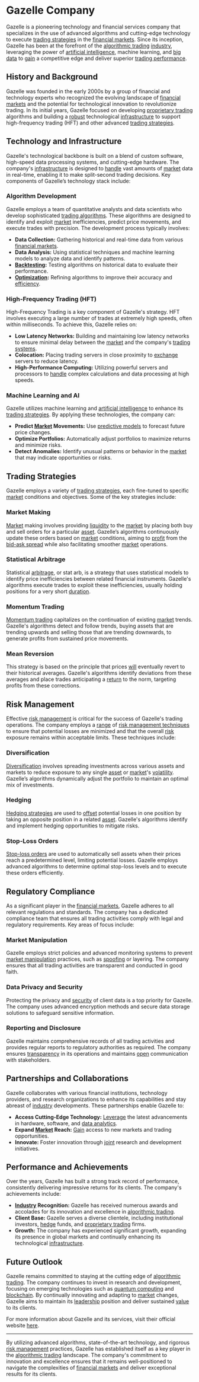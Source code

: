 # Gazelle Company

Gazelle is a pioneering technology and financial services company that specializes in the use of advanced algorithms and cutting-edge technology to execute [trading strategies](../t/trading_strategies.md) in the [financial markets](../f/financial_market.md). Since its inception, Gazelle has been at the forefront of the [algorithmic trading](../a/accountability.md) [industry](../i/industry.md), leveraging the power of [artificial intelligence](../a/artificial_intelligence_in_trading.md), machine learning, and [big data](../b/big_data_in_trading.md) to [gain](../g/gain.md) a competitive edge and deliver superior [trading performance](../t/trading_performance.md). 

## History and Background

Gazelle was founded in the early 2000s by a group of financial and technology experts who recognized the evolving landscape of [financial markets](../f/financial_market.md) and the potential for technological innovation to revolutionize trading. In its initial years, Gazelle focused on developing [proprietary trading](../p/proprietary_trading.md) algorithms and building a [robust](../r/robust.md) technological [infrastructure](../i/infrastructure.md) to support high-frequency trading (HFT) and other advanced [trading strategies](../t/trading_strategies.md).

## Technology and Infrastructure

Gazelle's technological backbone is built on a blend of custom software, high-speed data processing systems, and cutting-edge hardware. The company's [infrastructure](../i/infrastructure.md) is designed to [handle](../h/handle.md) vast amounts of [market](../m/market.md) data in real-time, enabling it to make split-second trading decisions. Key components of Gazelle’s technology stack include:

### Algorithm Development

Gazelle employs a team of quantitative analysts and data scientists who develop sophisticated [trading algorithms](../t/trading_algorithms.md). These algorithms are designed to identify and exploit [market](../m/market.md) inefficiencies, predict price movements, and execute trades with precision. The development process typically involves:

- **Data Collection:** Gathering historical and real-time data from various [financial markets](../f/financial_market.md).
- **Data Analysis:** Using statistical techniques and machine learning models to analyze data and identify patterns.
- **[Backtesting](../b/backtesting.md):** Testing algorithms on historical data to evaluate their performance.
- **[Optimization](../o/optimization.md):** Refining algorithms to improve their accuracy and [efficiency](../e/efficiency.md).

### High-Frequency Trading (HFT)

High-Frequency Trading is a key component of Gazelle's strategy. HFT involves executing a large number of trades at extremely high speeds, often within milliseconds. To achieve this, Gazelle relies on:

- **Low Latency Networks:** Building and maintaining low latency networks to ensure minimal delay between the [market](../m/market.md) and the company's [trading systems](../t/trading_systems.md).
- **Colocation:** Placing trading servers in close proximity to [exchange](../e/exchange.md) servers to reduce latency.
- **High-Performance Computing:** Utilizing powerful servers and processors to [handle](../h/handle.md) complex calculations and data processing at high speeds.

### Machine Learning and AI

Gazelle utilizes machine learning and [artificial intelligence](../a/artificial_intelligence_in_trading.md) to enhance its [trading strategies](../t/trading_strategies.md). By applying these technologies, the company can:

- **Predict [Market](../m/market.md) Movements:** Use [predictive models](../p/predictive_models_in_trading.md) to forecast future price changes.
- **Optimize Portfolios:** Automatically adjust portfolios to maximize returns and minimize risks.
- **Detect Anomalies:** Identify unusual patterns or behavior in the [market](../m/market.md) that may indicate opportunities or risks.

## Trading Strategies

Gazelle employs a variety of [trading strategies](../t/trading_strategies.md), each fine-tuned to specific [market](../m/market.md) conditions and objectives. Some of the key strategies include:

### Market Making

[Market](../m/market.md) making involves providing [liquidity](../l/liquidity.md) to the [market](../m/market.md) by placing both buy and sell orders for a particular [asset](../a/asset.md). Gazelle’s algorithms continuously update these orders based on [market](../m/market.md) conditions, aiming to [profit](../p/profit.md) from the [bid-ask spread](../b/bid-ask_spread.md) while also facilitating smoother [market](../m/market.md) operations.

### Statistical Arbitrage

Statistical [arbitrage](../a/arbitrage.md), or stat arb, is a strategy that uses statistical models to identify price inefficiencies between related financial instruments. Gazelle's algorithms execute trades to exploit these inefficiencies, usually holding positions for a very short [duration](../d/duration.md).

### Momentum Trading

[Momentum trading](../m/momentum_trading.md) capitalizes on the continuation of existing [market](../m/market.md) trends. Gazelle's algorithms detect and follow trends, buying assets that are trending upwards and selling those that are trending downwards, to generate profits from sustained price movements.

### Mean Reversion

This strategy is based on the principle that prices [will](../w/will.md) eventually revert to their historical averages. Gazelle's algorithms identify deviations from these averages and place trades anticipating a [return](../r/return.md) to the norm, targeting profits from these corrections.

## Risk Management

Effective [risk management](../r/risk_management.md) is critical for the success of Gazelle's trading operations. The company employs a [range](../r/range.md) of [risk management techniques](../r/risk_management_techniques.md) to ensure that potential losses are minimized and that the overall [risk](../r/risk.md) exposure remains within acceptable limits. These techniques include:

### Diversification

[Diversification](../d/diversification.md) involves spreading investments across various assets and markets to reduce exposure to any single [asset](../a/asset.md) or [market](../m/market.md)'s [volatility](../v/volatility.md). Gazelle’s algorithms dynamically adjust the portfolio to maintain an optimal mix of investments.

### Hedging

[Hedging strategies](../h/hedging_strategies.md) are used to [offset](../o/offset.md) potential losses in one position by taking an opposite position in a related [asset](../a/asset.md). Gazelle's algorithms identify and implement hedging opportunities to mitigate risks.

### Stop-Loss Orders

[Stop-loss orders](../s/stop-loss_orders.md) are used to automatically sell assets when their prices reach a predetermined level, limiting potential losses. Gazelle employs advanced algorithms to determine optimal stop-loss levels and to execute these orders efficiently.

## Regulatory Compliance

As a significant player in the [financial markets](../f/financial_market.md), Gazelle adheres to all relevant regulations and standards. The company has a dedicated compliance team that ensures all trading activities comply with legal and regulatory requirements. Key areas of focus include:

### Market Manipulation

Gazelle employs strict policies and advanced monitoring systems to prevent [market manipulation](../m/market_manipulation.md) practices, such as [spoofing](../s/spoofing.md) or layering. The company ensures that all trading activities are transparent and conducted in good faith.

### Data Privacy and Security

Protecting the privacy and [security](../s/security.md) of client data is a top priority for Gazelle. The company uses advanced encryption methods and secure data storage solutions to safeguard sensitive information.

### Reporting and Disclosure

Gazelle maintains comprehensive records of all trading activities and provides regular reports to regulatory authorities as required. The company ensures [transparency](../t/transparency.md) in its operations and maintains [open](../o/open.md) communication with stakeholders.

## Partnerships and Collaborations

Gazelle collaborates with various financial institutions, technology providers, and research organizations to enhance its capabilities and stay abreast of [industry](../i/industry.md) developments. These partnerships enable Gazelle to:

- **Access Cutting-Edge Technology:** [Leverage](../l/leverage.md) the latest advancements in hardware, software, and [data analytics](../d/data_analytics.md).
- **Expand [Market](../m/market.md) Reach:** [Gain](../g/gain.md) access to new markets and trading opportunities.
- **Innovate:** Foster innovation through [joint](../j/joint.md) research and development initiatives.

## Performance and Achievements

Over the years, Gazelle has built a strong track record of performance, consistently delivering impressive returns for its clients. The company's achievements include:

- **[Industry](../i/industry.md) Recognition:** Gazelle has received numerous awards and accolades for its innovation and excellence in [algorithmic trading](../a/accountability.md).
- **Client Base:** Gazelle serves a diverse clientele, including institutional investors, [hedge](../h/hedge.md) funds, and [proprietary trading](../p/proprietary_trading.md) firms.
- **Growth:** The company has experienced significant growth, expanding its presence in global markets and continually enhancing its technological [infrastructure](../i/infrastructure.md).

## Future Outlook

Gazelle remains committed to staying at the cutting edge of [algorithmic trading](../a/accountability.md). The company continues to invest in research and development, focusing on emerging technologies such as [quantum computing](../q/quantum_computing_in_trading.md) and [blockchain](../b/blockchain_in_trading.md). By continually innovating and adapting to [market](../m/market.md) changes, Gazelle aims to maintain its [leadership](../l/leadership.md) position and deliver sustained [value](../v/value.md) to its clients.

For more information about Gazelle and its services, visit their official website [here](https://www.gazelle.ai).

---

By utilizing advanced algorithms, state-of-the-art technology, and rigorous [risk management](../r/risk_management.md) practices, Gazelle has established itself as a key player in the [algorithmic trading](../a/accountability.md) landscape. The company's commitment to innovation and excellence ensures that it remains well-positioned to navigate the complexities of [financial markets](../f/financial_market.md) and deliver exceptional results for its clients.